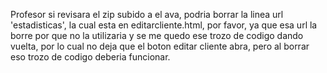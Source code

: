 Profesor si revisara el zip subido a el ava, podria borrar la linea url 'estadisticas', la cual esta en editarcliente.html, por favor, ya que esa url la borre por que no la utilizaria y se me quedo ese trozo de codigo dando vuelta, 
por lo cual no deja que el boton editar cliente abra, pero al borrar eso trozo de codigo deberia funcionar.
